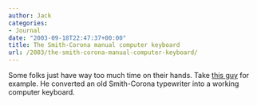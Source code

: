 ```yaml
---
author: Jack
categories:
- Journal
date: "2003-09-18T22:47:37+00:00"
title: The Smith-Corona manual computer keyboard
url: /2003/the-smith-corona-manual-computer-keyboard/
---
```


Some folks just have way too much time on their hands. Take [this guy][1] for example. He converted an old Smith-Corona typewriter into a working computer keyboard.

 [1]: http://www.multipledigression.com/type/